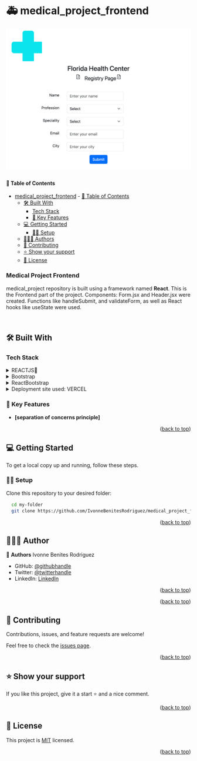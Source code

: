 #  🚑 medical_project_frontend
<div align="center">
  <img src="./src/assets/medical_project.png" />
</div>


#### 📗 Table of Contents

- [ medical\_project\_frontend](#-medical_project_frontend)
      - [📗 Table of Contents](#-table-of-contents)
  - [🛠 Built With ](#-built-with-)
    - [Tech Stack ](#tech-stack-)
    - [📕 Key Features ](#-key-features-)
  - [💻 Getting Started ](#-getting-started-)
    - [💪🏻 Setup](#-setup)
  - [👩🏽‍💻 Authors ](#-authors-)
  - [🤝 Contributing ](#-contributing-)
  - [⭐️ Show your support ](#️-show-your-support-)
  - [📝 License ](#-license-)

<!-- PROJECT DESCRIPTION -->

### Medical Project Frontend <a name="about-project"></a>

medical_project repository is built using a framework named **React**.
This is the Frontend part of the project. 
Components: Form.jsx and Header.jsx were created. 
Functions like handleSubmit, and validateForm, as well as React hooks like useState were used.

<br/>

## 🛠 Built With <a name="built-with"></a>

### Tech Stack <a name="tech-stack"></a>

<details>
<summary>REACTJS📕</summary>
  <ul>
    <li><a href="https://react.dev/">React</a></li>
  </ul>
  </details>
  <details>
      <summary>Bootstrap</summary>
      <ul>
          <li><a href="https://getbootstrap.com">Bootstrap</a></li>
    </ul>
    </details>
    <details>
      <summary>ReactBootstrap</summary>
      <ul>
          <li><a href="https://react-bootstrap.netlify.app">Bootstrap</a></li>
    </ul>
    </details>
    <details>
        <summary>Deployment site used: VERCEL</summary>
        <ul>
            <li><a href="https://vercel.com/">Vercel</a></li>
        </ul>
    </details>

### 📕 Key Features <a name="key-features"></a>

- **[separation of concerns principle]**

<p align="right">(<a href="#readme-top">back to top</a>)</p>

## 💻 Getting Started <a name="getting-started"></a>

To get a local copy up and running, follow these steps.

### 💪🏻 Setup

Clone this repository to your desired folder:

```sh
  cd my-folder
  git clone https://github.com/IvonneBenitesRodriguez/medical_project_frontend.git
```

<p align="right">(<a href="#readme-top">back to top</a>)</p>

## 👩🏽‍💻 Author <a name="author"></a>

🌸 **Authors** Ivonne Benites Rodriguez <br/>

- GitHub: [@githubhandle](https://github.com/IvonneBenitesRodriguez)
- Twitter: [@twitterhandle](https://twitter.com/IvonneBenitesR)
- LinkedIn: [LinkedIn](https://www.linkedin.com/in/ivonnebenites/)
  <br/>

<p align="right">(<a href="#readme-top">back to top</a>)</p>

<p align="right">(<a href="#readme-top">back to top</a>)</p>

## 🤝 Contributing <a name="contributing"></a>

Contributions, issues, and feature requests are welcome!

Feel free to check the [issues page](https://github.com/IvonneBenitesRodriguez/bakery_shop_site/issues).

<p align="right">(<a href="#readme-top">back to top</a>)</p>

## ⭐️ Show your support <a name="support"></a>

If you like this project, give it a start ⭐️ and a nice comment.

<p align="right">(<a href="#readme-top">back to top</a>)</p>

<!-- LICENSE -->

## 📝 License <a name="license"></a>

This project is [MIT](./LICENSE) licensed.

<p align="right">(<a href="#readme-top">back to top</a>)</p>

